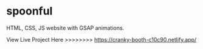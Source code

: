 # spoonful
HTML, CSS, JS website with GSAP animations. 


View Live Project Here >>>>>>>> https://cranky-booth-c10c90.netlify.app/
